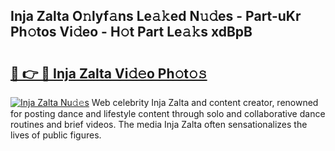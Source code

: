 ## Inja Zalta O𝚗lyf𝚊ns Le𝚊𝚔ed N𝚞𝚍es - Part-uKr Ph𝚘tos Vi𝚍eo - H𝚘t Part Le𝚊𝚔s xdBpB

# <h2><a href="http://hf7ndu7.feru.top/?c=Inja+Zalta">🔗 👉 🔴 Inja Zalta Vi𝚍𝚎o Ph𝚘t𝚘𝚜</a></h2>

[![Inja Zalta Nu𝚍𝚎s](https://i.imgur.com/0TWrTi3.gif)](http://hf7ndu7.feru.top/?c=Inja+Zalta)
Web celebrity Inja Zalta and content creator, renowned for posting dance and lifestyle content through solo and collaborative dance routines and brief videos. The media Inja Zalta often sensationalizes the lives of public figures. 
